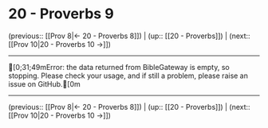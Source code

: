 # 20 - Proverbs 9

(previous:: [[Prov 8|← 20 - Proverbs 8]]) | (up:: [[20 - Proverbs]]) | (next:: [[Prov 10|20 - Proverbs 10 →]])

***
[0;31;49mError: the data returned from BibleGateway is empty, so stopping. Please check your usage, and if still a problem, please raise an issue on GitHub.[0m

***

(previous:: [[Prov 8|← 20 - Proverbs 8]]) | (up:: [[20 - Proverbs]]) | (next:: [[Prov 10|20 - Proverbs 10 →]])
